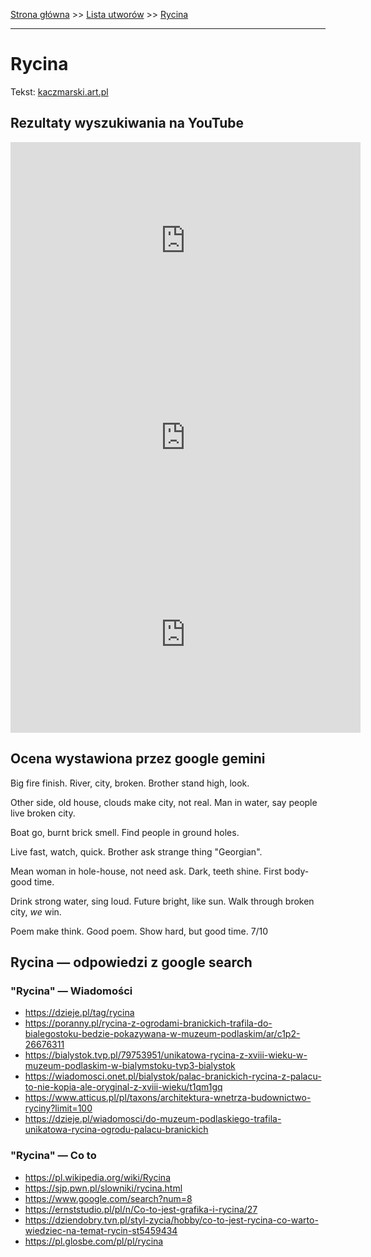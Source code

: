 [Strona główna](../index.md) >> [Lista utworów](../list.md) >> [Rycina](528.md)

---

# Rycina

Tekst: [kaczmarski.art.pl](https://www.kaczmarski.art.pl/tworczosc/wiersze/rycina/)

## Rezultaty wyszukiwania na YouTube

<iframe width="560" height="315" src="https://www.youtube.com/embed/0g9YMtYa5f4?si=IdontcarewhotheIRSsendsImnotpayingtaxes" title="YouTube video player" frameborder="0" allow="accelerometer; autoplay; clipboard-write; encrypted-media; gyroscope; picture-in-picture; web-share" referrerpolicy="strict-origin-when-cross-origin" allowfullscreen></iframe>

<iframe width="560" height="315" src="https://www.youtube.com/embed/ZwZ3jwFz5mc?si=IdontcarewhotheIRSsendsImnotpayingtaxes" title="YouTube video player" frameborder="0" allow="accelerometer; autoplay; clipboard-write; encrypted-media; gyroscope; picture-in-picture; web-share" referrerpolicy="strict-origin-when-cross-origin" allowfullscreen></iframe>

<iframe width="560" height="315" src="https://www.youtube.com/embed/yVV3dizsXiY?si=IdontcarewhotheIRSsendsImnotpayingtaxes" title="YouTube video player" frameborder="0" allow="accelerometer; autoplay; clipboard-write; encrypted-media; gyroscope; picture-in-picture; web-share" referrerpolicy="strict-origin-when-cross-origin" allowfullscreen></iframe>

## Ocena wystawiona przez google gemini

Big fire finish. River, city, broken. Brother stand high, look. 

Other side, old house, clouds make city, not real. Man in water, say people live broken city. 

Boat go, burnt brick smell. Find people in ground holes. 

Live fast, watch, quick. Brother ask strange thing "Georgian". 

Mean woman in hole-house, not need ask. Dark, teeth shine. First body-good time.

Drink strong water, sing loud. Future bright, like sun. Walk through broken city, *we* win. 

Poem make think. Good poem. Show hard, but good time. 7/10


## Rycina — odpowiedzi z google search

### "Rycina" — Wiadomości

- <https://dzieje.pl/tag/rycina>
- <https://poranny.pl/rycina-z-ogrodami-branickich-trafila-do-bialegostoku-bedzie-pokazywana-w-muzeum-podlaskim/ar/c1p2-26676311>
- <https://bialystok.tvp.pl/79753951/unikatowa-rycina-z-xviii-wieku-w-muzeum-podlaskim-w-bialymstoku-tvp3-bialystok>
- <https://wiadomosci.onet.pl/bialystok/palac-branickich-rycina-z-palacu-to-nie-kopia-ale-oryginal-z-xviii-wieku/t1qm1gq>
- <https://www.atticus.pl/pl/taxons/architektura-wnetrza-budownictwo-ryciny?limit=100>
- <https://dzieje.pl/wiadomosci/do-muzeum-podlaskiego-trafila-unikatowa-rycina-ogrodu-palacu-branickich>

### "Rycina" — Co to

- <https://pl.wikipedia.org/wiki/Rycina>
- <https://sjp.pwn.pl/slowniki/rycina.html>
- <https://www.google.com/search?num=8>
- <https://ernststudio.pl/pl/n/Co-to-jest-grafika-i-rycina/27>
- <https://dziendobry.tvn.pl/styl-zycia/hobby/co-to-jest-rycina-co-warto-wiedziec-na-temat-rycin-st5459434>
- <https://pl.glosbe.com/pl/pl/rycina>

